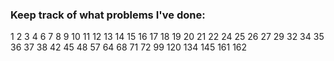 ### Keep track of what problems I've done:
1
2
3
4
6
7
8
9
10
11
12
13
14
15
16
17 
18
19
20
21
22
24
25
26
27
29
32
34
35
36
37
38
42
45
48
57
64
68
71
72
99
120
134
145
161
162
